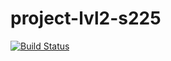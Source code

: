 # project-lvl2-s225

[![Build Status](https://travis-ci.org/konstsem/project-lvl2-s225.svg?branch=master)](https://travis-ci.org/konstsem/project-lvl2-s225)

